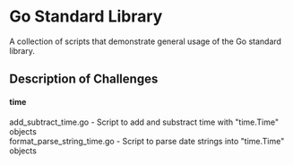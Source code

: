 # Go Standard Library

A collection of scripts that demonstrate general usage of the Go standard library.

## Description of Challenges

#### time
add_subtract_time.go - 				Script to add and substract time with "time.Time" objects</br>
format_parse_string_time.go - Script to parse date strings into "time.Time" objects
